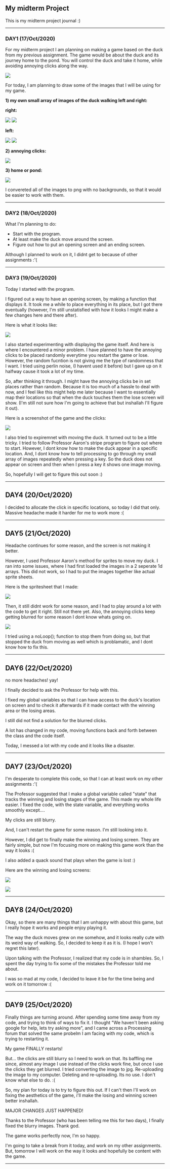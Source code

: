 ## My midterm Project

This is my midterm project journal :)

---

### DAY1 (17/Oct/2020)


For my midterm project I am planning on making a game based on the duck from my previous assignment. The game would be about the duck and its journey home to the pond. You will control the duck and take it home, while avoiding annoying clicks along the way.


![](https://github.com/FatimaAlmaazmi/introIM/blob/master/pics/IMG_0281.PNG)


For today, I am planning to draw some of the images that I will be using for my game.


**1) my own small array of images of the duck walking left and right:**



**right:**

![](https://github.com/FatimaAlmaazmi/introIM/blob/master/pics/right%200.png)
![](https://github.com/FatimaAlmaazmi/introIM/blob/master/pics/right%201.png)



**left:**

![](https://github.com/FatimaAlmaazmi/introIM/blob/master/pics/left%200.png)
![](https://github.com/FatimaAlmaazmi/introIM/blob/master/pics/left%201.png)



**2) annoying clicks:**

![](https://github.com/FatimaAlmaazmi/introIM/blob/master/pics/aclick.png)


**3) home or pond:**

![](https://github.com/FatimaAlmaazmi/introIM/blob/master/pics/home.png)



I convereted all of the images to png with no backgrounds, so that it would be easier to work with them.

----


### DAY2 (18/Oct/2020)


What I'm planning to do:

- Start with the program.
- At least make the duck move around the screen.
- Figure out how to put an opening screen and an ending screen.

Although I planned to work on it, I didnt get to because of other assignments :'(


----

### DAY3 (19/Oct/2020)


Today I started with the program. 

I figured out a way to have an opening screen, by making a function that displays it. It took me a while to place everything in its place, but I got there eventually (however, I'm still unstatisfied with how it looks I might make a few changes here and there after).

Here is what it looks like:


![](https://github.com/FatimaAlmaazmi/introIM/blob/master/pics/Screen%20Shot%202020-10-19%20at%207.01.04%20PM.png)


I also started experimenting with displaying the game itself. And here is where I encountered a minor problem. 
I have planned to have the annoying clicks to be placed randomly everytime you restart the game or lose. However, the random fucntion is not giving me the type of randomness that I want. I tried using perlin noise, (I havent used it before) but I gave up on it halfway cause it took a lot of my time.


So, after thinking it through. I might have the annoying clicks be in set places rather than random. Because it is too much of a hassle to deal with now, and I feel like this might help me later because I want to essentially map their locations so that when the duck touches them the lose screen will show. (I'm still not sure how I'm going to achieve that but inshallah I'll figure it out).

Here is a screenshot of the game and the clicks:


![](https://github.com/FatimaAlmaazmi/introIM/blob/master/pics/Screen%20Shot%202020-10-19%20at%207.01.13%20PM.png)



I also tried to expiremnet with moving the duck. It turned out to be a little tricky. I tried to follow Professor Aaron's stripe program to figure out where to start. However, I dont know how to make the duck appear in a specific location. And, I dont know how to tell processing to go through my small array of images repeatedly when pressing a key. So the duck does not appear on screen and then when I press a key it shows one image moving. 

So, hopefully I will get to figure this out soon :)


-----

## DAY4 (20/Oct/2020)

I decided to allocate the click in specific locations, so today I did that only.
Massive headache made it harder for me to work more :(

-----

## DAY5 (21/Oct/2020)

Headache continues for some reason, and the screen is not making it better.

However, I used Professor Aaron's method for sprites to move my duck. I ran into some issues, where I had first loaded the images in a 2 seperate 1d arrays. This did not work, so I had to put the images together like actual sprite sheets.

Here is the spritesheet that I made:

![](https://github.com/FatimaAlmaazmi/introIM/blob/master/pics/Screen%20Shot%202020-10-22%20at%203.06.23%20PM.png)

Then, it still didnt work for some reason, and I had to play around a lot with the code to get it right. Still not there yet.
Also, the annoying clicks keep getting blurred for some reason I dont know whats going on. 

![](https://github.com/FatimaAlmaazmi/introIM/blob/master/pics/Screen%20Shot%202020-10-23%20at%207.31.39%20PM.png)

I tried using a noLoop(); function to stop them from doing so, but that stopped the duck from moving as well which is problamatic, and I dont know how to fix this.


----

## DAY6 (22/Oct/2020)

no more headaches! yay!


I finally decided to ask the Professor for help with this.

I fixed my global variables so that I can have access to the duck's location on screen and to check it afterwards if it made contact with the winning area or the losing areas. 

I still did not find a solution for the blurred clicks.

A lot has changed in my code, moving functions back and forth between the class and the code itself.

Today, I messed a lot with my code and it looks like a disaster.

-----

## DAY7 (23/Oct/2020)

I'm desperate to complete this code, so that I can at least work on my other assignments :'(

The Professor suggested that I make a global variable called "state" that tracks the winning and losing stages of the game. This made my whole life easier. I fixed the code, with the state variable, and everything works smoothly except....

My clicks are still blurry.

And, I can't restart the game for some reason. I'm still looking into it.

However, I did get to finally make the winning and losing screen. They are fairly simple, but now I'm focusing more on making this game work than the way it looks :(

I also added a quack sound that plays when the game is lost :)


Here are the winning and losing screens:


![](https://github.com/FatimaAlmaazmi/introIM/blob/master/pics/Screen%20Shot%202020-10-23%20at%207.44.34%20PM.png)


![](https://github.com/FatimaAlmaazmi/introIM/blob/master/pics/Screen%20Shot%202020-10-23%20at%207.43.50%20PM.png)

-----
## DAY8 (24/Oct/2020)


Okay, so there are many things that I am unhappy with about this game, but I really hope it works and people enjoy playing it.

The way the duck moves grew on me somehow, and it looks really cute with its weird way of walking. So, I decided to keep it as it is. (I hope I won't regret this later).

Upon talking with the Professor, I realized that my code is in shambles. So, I spent the day trying to fix some of the mistakes the Professor told me about.

I was so mad at my code, I decided to leave it be for the time being and work on it tomorrow :(

---

## DAY9 (25/Oct/2020)


Finally things are turning around. After spending some time away from my code, and trying to think of ways to fix it. I thought "We haven't been asking google for help, lets try asking more", and I came across a Processing forum that solved the same probelm I am facing with my code, which is trying to restarting it.

My game FINALLY restarts!

But... the clicks are still blurry so I need to work on that. Its baffling me since, almost any image I use instead of the clicks work fine, but once I use the clicks they get blurred.
I tried converting the image to jpg. Re-uploading the image to my computer. Deleting and re-uploading. Its no use. I don't know what else to do. :(

So, my plan for today is to try to figure this out. If I can't then I'll work on fixing the aesthetics of the game, i'll make the losing and winning screen better inshallah.

MAJOR CHANGES JUST HAPPENED!

Thanks to the Professor (who has been telling me this for two days), I finally fixed the blurry images. Thank god.

The game works perfectly now, I'm so happy.

I'm going to take a break from it today, and work on my other assignments. But, tomorrow I will work on the way it looks and hopefully be content with the game.

----


